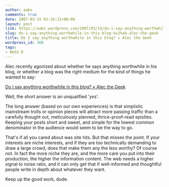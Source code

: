 ```yaml
---
author: aabs
comments: true
date: 2007-03-15 02:34:21+00:00
layout: post
link: https://aabs.wordpress.com/2007/03/15/do-i-say-anything-worthwhile-in-this-blog-%c2%ab-alec-the-geek/
slug: do-i-say-anything-worthwhile-in-this-blog-%c2%ab-alec-the-geek
title: Do I say anything worthwhile in this blog? « Alec the Geek
wordpress_id: 360
tags:
- Web2.0
---
```


Alec recently agonized about whether he says anything worthwhile in his blog, or whether a blog was the right medium for the kind of things he wanted to say:

[Do I say anything worthwhile in this blog? « Alec the Geek](http://alecthegeek.wordpress.com/2007/03/14/do-i-say-anything-worthwhile-in-this-blog/)

Well, the short answer is an unqualified '_yes_'.

The long answer (based on our own experiences) is that simplistic mainstream trolls or opinion pieces will attract more passing traffic than a carefully thought out, meticulously planned, thrice-proof-read epistles. Keeping your posts short and sweet, and simple for the lowest common denominator in the audience would seem to be the way to go.

That's if all you cared about was site hits. But that misses the point. If your interests are niche interests, and if they are too technically demanding to draw a large crowd, does that make them any the less worthy? Of course not. In fact the more niche they are, and the more care you put into their production, the higher the information content. The web needs a higher signal to noise ratio, and it can only get that if well-informed and thoughtful people write in depth about whatever they want.

Keep up the good work, dude. 

